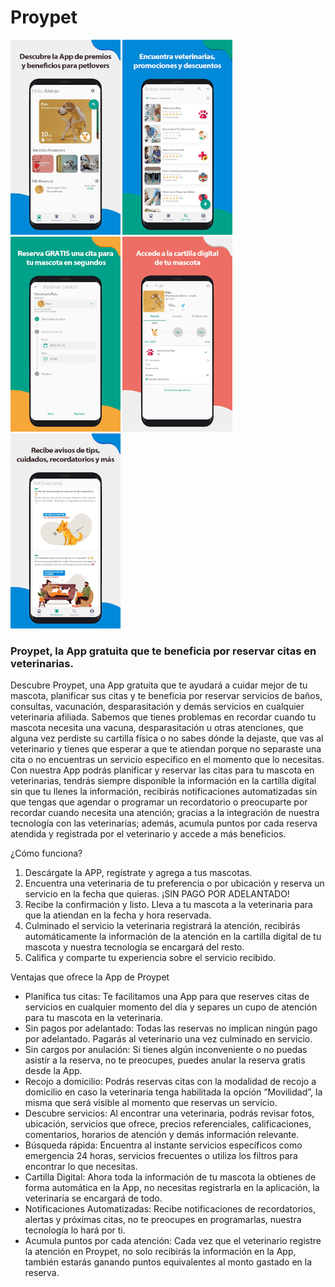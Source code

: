 # Proypet

<img src="./assets/1.png" 
alt="Proypet" 
width="auto" 
height="312" 
/>
<img src="./assets/2.png" 
alt="Proypet" 
width="auto" 
height="312" 
/>
<img src="./assets/3.png" 
alt="Proypet" 
width="auto" 
height="312" 
/>
<img src="./assets/4.png" 
alt="Proypet" 
width="auto" 
height="312" 
/>
<img src="./assets/5.png" 
alt="Proypet" 
width="auto" 
height="312" 
/>

### Proypet, la App gratuita que te beneficia por reservar citas en veterinarias.

Descubre Proypet, una App gratuita que te ayudará a cuidar mejor de tu mascota, planificar sus citas y te beneficia por reservar servicios de baños, consultas, vacunación, desparasitación y demás servicios en cualquier veterinaria afiliada.
Sabemos que tienes problemas en recordar cuando tu mascota necesita una vacuna, desparasitación u otras atenciones, que alguna vez perdiste su cartilla física o no sabes dónde la dejaste, que vas al veterinario y tienes que esperar a que te atiendan porque no separaste una cita o no encuentras un servicio específico en el momento que lo necesitas.
Con nuestra App podrás planificar y reservar las citas para tu mascota en veterinarias, tendrás siempre disponible la información en la cartilla digital sin que tu llenes la información, recibirás notificaciones automatizadas sin que tengas que agendar o programar un recordatorio o preocuparte por recordar cuando necesita una atención; gracias a la integración de nuestra tecnología con las veterinarias; además, acumula puntos por cada reserva atendida y registrada por el veterinario y accede a más beneficios.

¿Cómo funciona?

1. Descárgate la APP, regístrate y agrega a tus mascotas.
2. Encuentra una veterinaria de tu preferencia o por ubicación y reserva un servicio en la fecha que quieras. ¡SIN PAGO POR ADELANTADO!
3. Recibe la confirmación y listo. Lleva a tu mascota a la veterinaria para que la atiendan en la fecha y hora reservada.
4. Culminado el servicio la veterinaria registrará la atención, recibirás automáticamente la información de la atención en la cartilla digital de tu mascota y nuestra tecnología se encargará del resto.
5. Califica y comparte tu experiencia sobre el servicio recibido.

Ventajas que ofrece la App de Proypet

- Planifica tus citas: Te facilitamos una App para que reserves citas de servicios en cualquier momento del día y separes un cupo de atención para tu mascota en la veterinaria.
- Sin pagos por adelantado: Todas las reservas no implican ningún pago por adelantado. Pagarás al veterinario una vez culminado en servicio.
- Sin cargos por anulación: Si tienes algún inconveniente o no puedas asistir a la reserva, no te preocupes, puedes anular la reserva gratis desde la App.
- Recojo a domicilio: Podrás reservas citas con la modalidad de recojo a domicilio en caso la veterinaria tenga habilitada la opción “Movilidad”, la misma que será visible al momento que reservas un servicio.
- Descubre servicios: Al encontrar una veterinaria, podrás revisar fotos, ubicación, servicios que ofrece, precios referenciales, calificaciones, comentarios, horarios de atención y demás información relevante.
- Búsqueda rápida: Encuentra al instante servicios específicos como emergencia 24 horas, servicios frecuentes o utiliza los filtros para encontrar lo que necesitas.
- Cartilla Digital: Ahora toda la información de tu mascota la obtienes de forma automática en la App, no necesitas registrarla en la aplicación, la veterinaria se encargará de todo.
- Notificaciones Automatizadas: Recibe notificaciones de recordatorios, alertas y próximas citas, no te preocupes en programarlas, nuestra tecnología lo hará por ti.
- Acumula puntos por cada atención: Cada vez que el veterinario registre la atención en Proypet, no solo recibirás la información en la App, también estarás ganando puntos equivalentes al monto gastado en la reserva.
